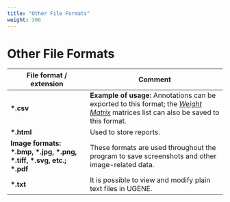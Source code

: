 ```yaml
---
title: "Other File Formats"
weight: 300
---
```


# Other File Formats

| File format / extension                  | Comment                                                                                         |
|------------------------------------------|-------------------------------------------------------------------------------------------------|
| **\*.csv**                               | **Example of usage:** Annotations can be exported to this format; the [_Weight Matrix_](weight-matrix.md) matrices list can also be saved to this format. |
| **\*.html**                              | Used to store reports.                                                                          |
| **Image formats: \*.bmp, \*.jpg, \*.png, \*.tiff, \*.svg, etc.; \*.pdf** | These formats are used throughout the program to save screenshots and other image-related data. |
| **\*.txt**                               | It is possible to view and modify plain text files in UGENE.                                    |